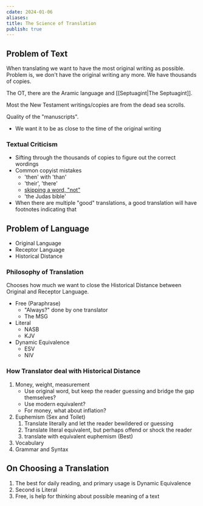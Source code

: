 ```yaml
---
cdate: 2024-01-06
aliases: 
title: The Science of Translation
publish: true
---
```


## Problem of Text
When translating we want to have the most original writing as possible. Problem is, we don't have the original writing any more. We have thousands of copies.

The OT, there are the Aramic language and [[Septuagint|The Septuagint]].

Most the New Testament writings/copies are from the dead sea scrolls.

Quality of the "manuscripts".
- We want it to be as close to the time of the original writing

### Textual Criticism
- Sifting through the thousands of copies to figure out the correct wordings
- Common copyist mistakes
	- 'then' with 'than'
	- 'their', 'there'
	- [skipping a word, "not"](https://en.wikipedia.org/wiki/Wicked_Bible)
	- 'the Judas bible'
- When there are multiple "good" translations, a good translation will have footnotes indicating that

## Problem of Language
- Original Language
- Receptor Language
- Historical Distance

### Philosophy of Translation
Chooses how much we want to close the Historical Distance between Original and Receptor Language.
- Free (Paraphrase)
	- "Always?" done by one translator
	- The MSG
- Literal
	- NASB
	- KJV
- Dynamic Equivalence
	- ESV
	- NIV

### How Translator deal with Historical Distance
1. Money, weight, measurement
	- Use original word, but keep the reader guessing and bridge the gap themselves?
	- Use modern equivalent?
	- For money, what about inflation?
2. Euphemism (Sex and Toilet)
	1. Translate literally and let the reader bewildered or guessing
	2. Translate literal equivalent, but perhaps offend or shock the reader
	3. translate with equivalent euphemism (Best)
3. Vocabulary
4. Grammar and Syntax

## On Choosing a Translation
1. The best for daily reading, and primary usage is Dynamic Equivalence
2. Second is Literal
3. Free, is help for thinking about possible meaning of a text

